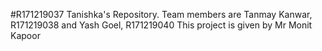 #R171219037
Tanishka's Repository. Team members are Tanmay Kanwar, R171219038 and Yash Goel, R171219040
This project is given by Mr Monit Kapoor
